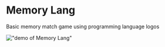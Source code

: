 # Memory Lang
Basic memory match game using programming language logos

!["demo of Memory Lang"](https://i.imgur.com/V5GYDVwl.png "demo of Memory Lang")
